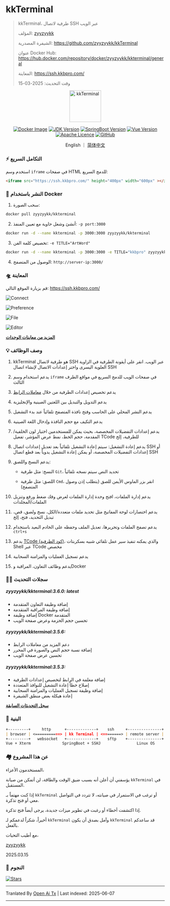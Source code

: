 # kkTerminal

> kkTerminal، طرفية لاتصال SSH عبر الويب
>
> المؤلف: [zyyzyykk](https://github.com/zyyzyykk/)
>
> الشيفرة المصدرية: https://github.com/zyyzyykk/kkTerminal
>
> عنوان Docker Hub: https://hub.docker.com/repository/docker/zyyzyykk/kkterminal/general
>
> المعاينة: https://ssh.kkbpro.com/
>
> وقت التحديث: 2025-03-15
>

<p align="center"><a href="https://ssh.kkbpro.com/" target="_blank" rel="noopener noreferrer"><img width="100" src="https://kkbapps.oss-cn-shanghai.aliyuncs.com/logo/terminal.png" alt="kkTerminal"></a></p>

<p align="center">
  <a href="https://hub.docker.com/repository/docker/zyyzyykk/kkterminal/general"><img src="https://img.shields.io/docker/pulls/zyyzyykk/kkterminal?logo=docker" alt="Docker Image"></a>
  <a href="https://www.oracle.com/cn/java/technologies/downloads/#java8-windows"><img src="https://img.shields.io/badge/jdk-1.8-orange?logo=openjdk&logoColor=%23e3731c" alt="JDK Version"></a>
  <a href="https://spring.io/projects/spring-boot"><img src="https://img.shields.io/badge/springboot-2.7.15-green?color=6db33f&logo=springboot" alt="SpringBoot Version"></a>
  <a href="https://cn.vuejs.org/"><img src="https://img.shields.io/badge/vue-3.x-green?color=42b883&logo=vue.js" alt="Vue Version"></a>
  <a href="https://www.apache.org/licenses/"><img src="https://img.shields.io/badge/licence-Apache-red?logo=apache&logoColor=%23D22128" alt="Apache Licence"></a>
  <a href="https://github.com/zyyzyykk/kkTerminal"><img src="https://img.shields.io/github/stars/zyyzyykk/kkterminal" alt="GitHub"></a>
</p>
<p align="center">English ｜ <a href="https://raw.githubusercontent.com/zyyzyykk/kkTerminal/master/doc/zh_CN/README.md" >简体中文</a></p>

### ⚡ التكامل السريع

استخدم وسم `iframe` في صفحات HTML للدمج السريع:

```html
<iframe src="https://ssh.kkbpro.com/" height="400px" width="600px" ></iframe>
```

### 🐳 النشر باستخدام Docker

1. سحب الصورة:

```bash
docker pull zyyzyykk/kkterminal
```

2. أنشئ وشغل حاوية مع تعيين المنفذ: `-p port:3000`

```bash
docker run -d --name kkterminal -p 3000:3000 zyyzyykk/kkterminal
```

3. تخصيص كلمة الفن: `-e TITLE="ArtWord"`

```bash
docker run -d --name kkterminal -p 3000:3000 -e TITLE="kkbpro" zyyzyykk/kkterminal
```

4. الوصول من المتصفح: `http://server-ip:3000/`

### 🛸 المعاينة

قم بزيارة الموقع التالي: https://ssh.kkbpro.com/

![Connect](https://kkbapps.oss-cn-shanghai.aliyuncs.com/terminal/3.6.0/en/Connect.png)

![Preference](https://kkbapps.oss-cn-shanghai.aliyuncs.com/terminal/3.6.0/en/Preference.png)

![File](https://kkbapps.oss-cn-shanghai.aliyuncs.com/terminal/3.6.0/en/File.png)

![Editor](https://kkbapps.oss-cn-shanghai.aliyuncs.com/terminal/3.6.0/en/Editor.png)

[**المزيد من معاينات الوحدات**](https://raw.githubusercontent.com/zyyzyykk/kkTerminal/master/doc/en_US/MODULE.md)

### 💡 وصف الوظائف

1. kkTerminal هو طرفية لاتصال SSH عبر الويب. انقر على أيقونة الطرفية في الزاوية العلوية اليسرى واختر إعدادات الاتصال لإنشاء اتصال SSH

2. يدعم استخدام وسم `iframe` في صفحات الويب للدمج السريع في مواقع الطرف الثالث

3. يدعم تخصيص إعدادات الطرفية من خلال [معاملات الرابط](https://raw.githubusercontent.com/zyyzyykk/kkTerminal/master/doc/en_US/PARAMS.md)

4. يدعم التدويل والتبديل بين اللغتين الصينية والإنجليزية

5. يدعم النشر المحلي على الحاسب وفتح نافذة المتصفح تلقائياً عند بدء التشغيل

6. يدعم التكيف مع حجم النافذة وإدخال اللغة الصينية

7. يدعم إعدادات التفضيلات المخصصة، بحيث يمكن للمستخدمين اختيار لون الخلفية/المقدمة، حجم الخط، نمط عرض المؤشر، تفعيل TCode للطرفية، إلخ

8. يدعم إعادة التشغيل: سيتم إعادة التشغيل تلقائياً بعد تعديل إعدادات اتصال SSH أو إعدادات التفضيلات المخصصة، أو يمكن إعادة التشغيل يدوياً بعد قطع اتصال SSH

9. يدعم النسخ واللصق:

   - النسخ: مثل طرفية `Git`، تحديد النص سيتم نسخه تلقائياً

   - اللصق: مثل طرفية `Cmd`، انقر بزر الماوس الأيمن للصق (يتطلب إذن وصول المتصفح)


9. يدعم إدارة الملفات، افتح وحدة إدارة الملفات لعرض وفك ضغط ورفع وتنزيل الملفات/المجلدات

10. يدعم اختصارات لوحة المفاتيح مثل تحديد ملفات متعددة/الكل، نسخ ولصق، قص، تبديل التحديد، فتح، إلخ

11. يدعم تصفح الملفات وتحريرها، تعديل الملف وحفظه على الخادم البعيد باستخدام `ctrl+s`

12. يدعم [TCode (كود الطرفية)](https://raw.githubusercontent.com/zyyzyykk/kkTerminal/master/doc/en_US/TCODE.md)، والذي يمكنه تنفيذ سير عمل تلقائي شبيه بسكربتات Shell عبر TCode مخصص

13. يدعم تسجيل العمليات والمزامنة السحابية

14. يدعم وظائف التعاون، المراقبة وDocker

### 👨‍💻 سجلات التحديث

##### zyyzyykk/kkterminal:3.6.0: latest

- إضافة وظيفة التعاون المتقدمة
- إضافة وظيفة المراقبة المتقدمة
- إضافة وظيفة Docker المتقدمة
- تحسين حجم الحزمة وعرض صفحة الويب

##### zyyzyykk/kkterminal:3.5.6: 

- دعم المزيد من معاملات الرابط
- إضافة نسبة حجم النص والصورة في المحرر
- تحسين عرض صفحة الويب

##### zyyzyykk/kkterminal:3.5.3: 

- إضافة معلمة في الرابط لتخصيص إعدادات الطرفية
- إصلاح خطأ إعادة التشغيل للنوافذ المتعددة
- إضافة وظيفة تسجيل العمليات والمزامنة السحابية
- إعادة هيكلة بعض منطق الشيفرة

[**سجل التحديثات السابقة**](https://raw.githubusercontent.com/zyyzyykk/kkTerminal/master/doc/en_US/UPDATE.md)

### 🧬 البنية

```markdown
+---------+     http      +-------------+    ssh     +---------------+
| browser | <===========> | kk Terminal | <========> | remote server |
+---------+   websocket   +-------------+    sftp    +---------------+
Vue + Xterm              SpringBoot + SSHJ                Linux OS    
```

### 🏘️ عن هذا المشروع

المستخدمون الأعزاء،

يؤسفني أن أعلن أنه بسبب ضيق الوقت والطاقة، لن أتمكن من صيانة `kkTerminal` في المستقبل.

إذا كنت مهتماً بـ `kkTerminal` أو ترغب في الاستمرار في صيانته، لا تتردد في التواصل معي أو فتح تذكرة.

إذا اكتشفت أخطاء أو رغبت في تطوير ميزات جديدة، يرجى أيضاً فتح تذكرة.

أخيراً، شكراً لدعمكم لـ `kkTerminal` وآمل بصدق أن يكون `kkTerminal` قد ساعدكم بالفعل.

مع أطيب التحيات،

[zyyzyykk](https://github.com/zyyzyykk/)

2025.03.15

### 🌟 النجوم

[![Stars](https://starchart.cc/zyyzyykk/kkTerminal.svg?variant=adaptive)](https://starchart.cc/zyyzyykk/kkTerminal)

---

Tranlated By [Open Ai Tx](https://github.com/OpenAiTx/OpenAiTx) | Last indexed: 2025-06-07

---